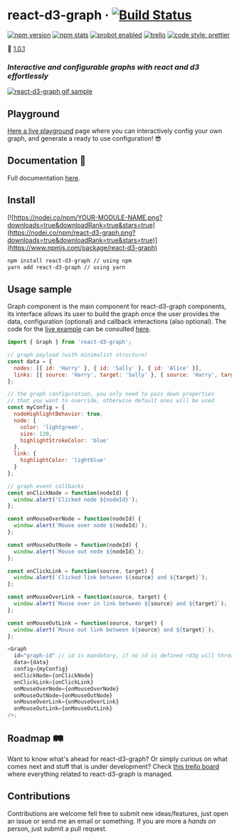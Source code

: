 # react-d3-graph &middot; [![Build Status](https://travis-ci.org/danielcaldas/react-d3-graph.svg?branch=master&style=flat-square)](https://travis-ci.org/danielcaldas/react-d3-graph)

[![npm version](https://img.shields.io/badge/npm-v1.0.1-blue.svg?longCache=true&style=flat-square)](https://www.npmjs.com/package/react-d3-graph) [![npm stats](https://img.shields.io/badge/downloads-3k-brightgreen.svg?longCache=true&style=flat-square)](https://npm-stat.com/charts.html?package=react-d3-graph&from=2017-04-25) [![probot enabled](https://img.shields.io/badge/probot:stale-enabled-yellow.svg?longCache=true&style=flat-square)](https://probot.github.io/) [![trello](https://img.shields.io/badge/trello-board-blue.svg?longCache=true&style=flat-square)](https://trello.com/b/KrnmFXha/react-d3-graph)
[![code style: prettier](https://img.shields.io/badge/code_style-prettier-ff69b4.svg?style=flat-square)](https://github.com/prettier/prettier)

:book: [1.0.1](https://danielcaldas.github.io/react-d3-graph/docs/index.html)

### _Interactive and configurable graphs with react and d3 effortlessly_

[![react-d3-graph gif sample](https://github.com/danielcaldas/react-d3-graph/blob/master/sandbox/rd3g_v2.gif?raw=true)](https://danielcaldas.github.io/react-d3-graph/sandbox/index.html)

## Playground

[Here a live playground](https://danielcaldas.github.io/react-d3-graph/sandbox/index.html) page where you can interactively config your own graph, and generate a ready to use configuration! :sunglasses:

## Documentation :book:

Full documentation [here](https://danielcaldas.github.io/react-d3-graph/docs/index.html).

## Install

[![https://nodei.co/npm/YOUR-MODULE-NAME.png?downloads=true&downloadRank=true&stars=true](https://nodei.co/npm/react-d3-graph.png?downloads=true&downloadRank=true&stars=true)](https://www.npmjs.com/package/react-d3-graph)

```bash
npm install react-d3-graph // using npm
yarn add react-d3-graph // using yarn
```

## Usage sample

Graph component is the main component for react-d3-graph components, its interface allows its user to build the graph once the user provides the data, configuration (optional) and callback interactions (also optional).
The code for the [live example](https://danielcaldas.github.io/react-d3-graph/sandbox/index.html) can be consulted [here](https://github.com/danielcaldas/react-d3-graph/blob/master/sandbox/Sandbox.jsx).

```javascript
import { Graph } from 'react-d3-graph';

// graph payload (with minimalist structure)
const data = {
  nodes: [{ id: 'Harry' }, { id: 'Sally' }, { id: 'Alice' }],
  links: [{ source: 'Harry', target: 'Sally' }, { source: 'Harry', target: 'Alice' }]
};

// the graph configuration, you only need to pass down properties
// that you want to override, otherwise default ones will be used
const myConfig = {
  nodeHighlightBehavior: true,
  node: {
    color: 'lightgreen',
    size: 120,
    highlightStrokeColor: 'blue'
  },
  link: {
    highlightColor: 'lightblue'
  }
};

// graph event callbacks
const onClickNode = function(nodeId) {
  window.alert('Clicked node ${nodeId}');
};

const onMouseOverNode = function(nodeId) {
  window.alert(`Mouse over node ${nodeId}`);
};

const onMouseOutNode = function(nodeId) {
  window.alert(`Mouse out node ${nodeId}`);
};

const onClickLink = function(source, target) {
  window.alert(`Clicked link between ${source} and ${target}`);
};

const onMouseOverLink = function(source, target) {
  window.alert(`Mouse over in link between ${source} and ${target}`);
};

const onMouseOutLink = function(source, target) {
  window.alert(`Mouse out link between ${source} and ${target}`);
};

<Graph
  id="graph-id" // id is mandatory, if no id is defined rd3g will throw an error
  data={data}
  config={myConfig}
  onClickNode={onClickNode}
  onClickLink={onClickLink}
  onMouseOverNode={onMouseOverNode}
  onMouseOutNode={onMouseOutNode}
  onMouseOverLink={onMouseOverLink}
  onMouseOutLink={onMouseOutLink}
/>;
```

## Roadmap :railway_track:

Want to know what's ahead for react-d3-graph? Or simply curious on what comes next and stuff that is under development?
Check [this trello board](https://trello.com/b/KrnmFXha/react-d3-graph) where everything related to react-d3-graph is managed.

## Contributions

Contributions are welcome fell free to submit new ideas/features, just open an issue or send me an email or something. If you are more a _hands on_ person, just submit a pull request.
